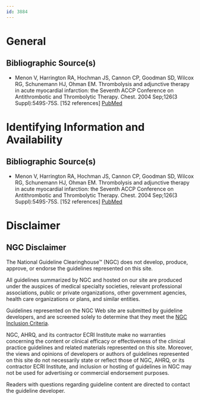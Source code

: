 ```yaml
---
id: 3884
---
```


# General

## Bibliographic Source(s)

- Menon V, Harrington RA, Hochman JS, Cannon CP, Goodman SD, Wilcox RG, Schunemann HJ, Ohman EM. Thrombolysis and adjunctive therapy in acute myocardial infarction: the Seventh ACCP Conference on Antithrombotic and Thrombolytic Therapy. Chest. 2004 Sep;126(3 Suppl):549S-75S. [152 references] [ PubMed ](http://www.ncbi.nlm.nih.gov/entrez/query.fcgi?cmd=Retrieve&db=pubmed&dopt=Abstract&list_uids=15383484)

# Identifying Information and Availability

## Bibliographic Source(s)

- Menon V, Harrington RA, Hochman JS, Cannon CP, Goodman SD, Wilcox RG, Schunemann HJ, Ohman EM. Thrombolysis and adjunctive therapy in acute myocardial infarction: the Seventh ACCP Conference on Antithrombotic and Thrombolytic Therapy. Chest. 2004 Sep;126(3 Suppl):549S-75S. [152 references] [ PubMed ](http://www.ncbi.nlm.nih.gov/entrez/query.fcgi?cmd=Retrieve&db=pubmed&dopt=Abstract&list_uids=15383484)

# Disclaimer

## NGC Disclaimer

The National Guideline Clearinghouse™ (NGC) does not develop, produce, approve, or endorse the guidelines represented on this site.

All guidelines summarized by NGC and hosted on our site are produced under the auspices of medical specialty societies, relevant professional associations, public or private organizations, other government agencies, health care organizations or plans, and similar entities.

Guidelines represented on the NGC Web site are submitted by guideline developers, and are screened solely to determine that they meet the [NGC Inclusion Criteria](/help-and-about/summaries/inclusion-criteria).

NGC, AHRQ, and its contractor ECRI Institute make no warranties concerning the content or clinical efficacy or effectiveness of the clinical practice guidelines and related materials represented on this site. Moreover, the views and opinions of developers or authors of guidelines represented on this site do not necessarily state or reflect those of NGC, AHRQ, or its contractor ECRI Institute, and inclusion or hosting of guidelines in NGC may not be used for advertising or commercial endorsement purposes.

Readers with questions regarding guideline content are directed to contact the guideline developer.

